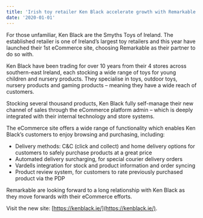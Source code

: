 ```yaml
---
title: 'Irish toy retailer Ken Black accelerate growth with Remarkable'
date: '2020-01-01'
---
```


For those unfamiliar, Ken Black are the Smyths Toys of Ireland. The established retailer is one of Ireland’s largest toy retailers and this year have launched their 1st eCommerce site, choosing Remarkable as their partner to do so with.

Ken Black have been trading for over 10 years from their 4 stores across southern-east Ireland, each stocking a wide range of toys for young children and nursery products. They specialise in toys, outdoor toys, nursery products and gaming products – meaning they have a wide reach of customers.

Stocking several thousand products, Ken Black fully self-manage their new channel of sales through the eCommerce platform admin – which is deeply integrated with their internal technology and store systems.

The eCommerce site offers a wide range of functionality which enables Ken Black’s customers to enjoy browsing and purchasing, including:
* Delivery methods: C&C (click and collect) and home delivery options for customers to safely purchase products at a great price
* Automated delivery surcharging, for special courier delivery orders
* Vardells integration for stock and product information and order syncing
* Product review system, for customers to rate previously purchased product via the PDP

Remarkable are looking forward to a long relationship with Ken Black as they move forwards with their eCommerce efforts.

Visit the new site: [https://kenblack.ie/](https://kenblack.ie/).